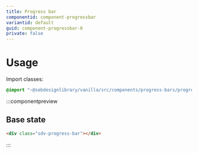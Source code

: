 ```yaml
---
title: Progress bar
componentid: component-progressbar
variantid: default
guid: component-progressbar-0
private: false
---
```

# Usage
Import classes:
```scss
@import "~@sebdesignlibrary/vanilla/src/components/progress-bars/progress-bar";
```

:::componentpreview
## Base state
```html
<div class="sdv-progress-bar"></div>
```
:::
